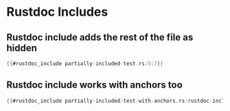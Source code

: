 # Rustdoc Includes

## Rustdoc include adds the rest of the file as hidden

```rust
{{#rustdoc_include partially-included-test.rs:5:7}}
```

## Rustdoc include works with anchors too

```rust
{{#rustdoc_include partially-included-test-with-anchors.rs:rustdoc-include-anchor}}
```
